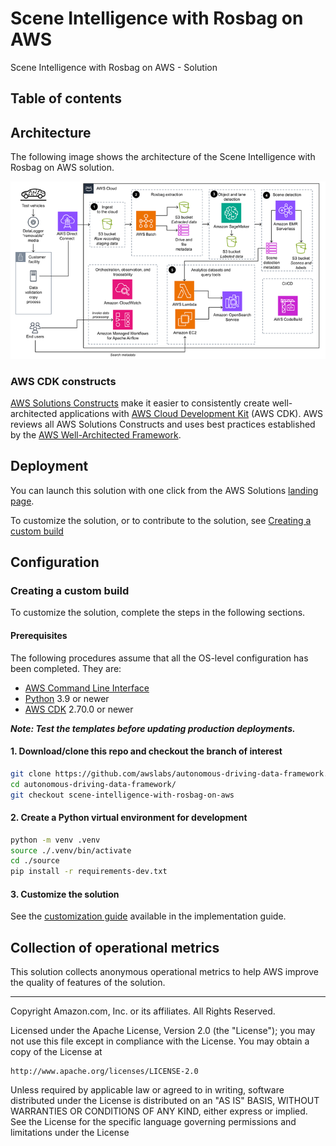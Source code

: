 # Scene Intelligence with Rosbag on AWS

Scene Intelligence with Rosbag on AWS - Solution

## Table of contents

## Architecture

The following image shows the architecture of the Scene Intelligence with Rosbag on AWS solution.

![ROSbag image pipeline](images/scene-intelligence-with-rosbag-on-aws.png)

### AWS CDK constructs

[AWS Solutions Constructs](https://aws.amazon.com/solutions/constructs/) make it easier to consistently create well-architected applications with [AWS Cloud Development Kit](https://aws.amazon.com/cdk/) (AWS CDK). AWS reviews all AWS Solutions Constructs and uses best practices established by the [AWS Well-Architected Framework](https://aws.amazon.com/architecture/well-architected).

## Deployment

You can launch this solution with one click from the AWS Solutions [landing page](https://aws.amazon.com/solutions/implementations/scene-intelligence-with-rosbag-on-aws).

To customize the solution, or to contribute to the solution, see [Creating a custom build](#creating-a-custom-build)

## Configuration

### Creating a custom build

To customize the solution, complete the steps in the following sections.

#### Prerequisites

The following procedures assume that all the OS-level configuration has been completed. They are:

* [AWS Command Line Interface](https://aws.amazon.com/cli/)
* [Python](https://www.python.org/) 3.9 or newer
* [AWS CDK](https://aws.amazon.com/cdk/) 2.70.0 or newer

***Note: Test the templates before updating production deployments.***

#### 1. Download/clone this repo and checkout the branch of interest

```bash
git clone https://github.com/awslabs/autonomous-driving-data-framework.git
cd autonomous-driving-data-framework/
git checkout scene-intelligence-with-rosbag-on-aws
```

#### 2. Create a Python virtual environment for development

```bash
python -m venv .venv 
source ./.venv/bin/activate 
cd ./source 
pip install -r requirements-dev.txt 
```

#### 3. Customize the solution

See the [customization guide](https://docs.aws.amazon.com/solutions/latest/scene-intelligence-with-rosbag-on-aws/customization-guide.html) available in the implementation guide.

## Collection of operational metrics

This solution collects anonymous operational metrics to help AWS improve the quality of features of the solution.

***

Copyright Amazon.com, Inc. or its affiliates. All Rights Reserved.

Licensed under the Apache License, Version 2.0 (the "License");
you may not use this file except in compliance with the License.
You may obtain a copy of the License at

    http://www.apache.org/licenses/LICENSE-2.0

Unless required by applicable law or agreed to in writing, software
distributed under the License is distributed on an "AS IS" BASIS,
WITHOUT WARRANTIES OR CONDITIONS OF ANY KIND, either express or implied.
See the License for the specific language governing permissions and
limitations under the License
